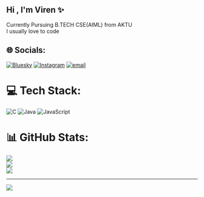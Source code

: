 ## Hi , I'm Viren ✨
 Currently Pursuing B.TECH CSE(AIML) from AKTU </br>
 I usually love to code  </br>
 
## 🌐 Socials:
[![Bluesky](https://img.shields.io/badge/bluesky-0285FF?style=for-the-badge&logo=bluesky&logoColor=%23FFFFFF)](https://bsky.app/profile/viren-pandey) [![Instagram](https://img.shields.io/badge/Instagram-%23E4405F.svg?logo=Instagram&logoColor=white)](https://instagram.com/_virenn7) [![email](https://img.shields.io/badge/Email-D14836?logo=gmail&logoColor=white)](mailto:virenpandey89@gmail.com) 

# 💻 Tech Stack:
![C](https://img.shields.io/badge/c-%2300599C.svg?style=for-the-badge&logo=c&logoColor=white) ![Java](https://img.shields.io/badge/java-%23ED8B00.svg?style=for-the-badge&logo=openjdk&logoColor=white) ![JavaScript](https://img.shields.io/badge/javascript-%23323330.svg?style=for-the-badge&logo=javascript&logoColor=%23F7DF1E)
# 📊 GitHub Stats:
![](https://github-readme-stats.vercel.app/api?username=viren-pandey&theme=dark&hide_border=false&include_all_commits=false&count_private=false)<br/>
![](https://nirzak-streak-stats.vercel.app/?user=viren-pandey&theme=dark&hide_border=false)<br/>
![](https://github-readme-stats.vercel.app/api/top-langs/?username=viren-pandey&theme=dark&hide_border=false&include_all_commits=false&count_private=false&layout=compact)

---
[![](https://visitcount.itsvg.in/api?id=viren-pandey&icon=0&color=0)](https://visitcount.itsvg.in)

<!-- Proudly created with GPRM ( https://gprm.itsvg.in ) -->
